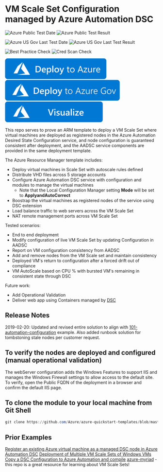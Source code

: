 
# VM Scale Set Configuration managed by Azure Automation DSC

![Azure Public Test Date](https://azurequickstartsservice.blob.core.windows.net/badges/quickstarts/microsoft.compute/vmss-automation-dsc/PublicLastTestDate.svg)
![Azure Public Test Result](https://azurequickstartsservice.blob.core.windows.net/badges/quickstarts/microsoft.compute/vmss-automation-dsc/PublicDeployment.svg)

![Azure US Gov Last Test Date](https://azurequickstartsservice.blob.core.windows.net/badges/quickstarts/microsoft.compute/vmss-automation-dsc/FairfaxLastTestDate.svg)
![Azure US Gov Last Test Result](https://azurequickstartsservice.blob.core.windows.net/badges/quickstarts/microsoft.compute/vmss-automation-dsc/FairfaxDeployment.svg)

![Best Practice Check](https://azurequickstartsservice.blob.core.windows.net/badges/quickstarts/microsoft.compute/vmss-automation-dsc/BestPracticeResult.svg)
![Cred Scan Check](https://azurequickstartsservice.blob.core.windows.net/badges/quickstarts/microsoft.compute/vmss-automation-dsc/CredScanResult.svg)

[![Deploy To Azure](https://raw.githubusercontent.com/Azure/azure-quickstart-templates/master/1-CONTRIBUTION-GUIDE/images/deploytoazure.svg?sanitize=true)](https://portal.azure.com/#create/Microsoft.Template/uri/https%3A%2F%2Fraw.githubusercontent.com%2FAzure%2Fazure-quickstart-templates%2Fmaster%2Fquickstarts%2Fmicrosoft.compute%2Fvmss-automation-dsc%2Fazuredeploy.json)
[![Deploy To Azure US Gov](https://raw.githubusercontent.com/Azure/azure-quickstart-templates/master/1-CONTRIBUTION-GUIDE/images/deploytoazuregov.svg?sanitize=true)](https://portal.azure.us/#create/Microsoft.Template/uri/https%3A%2F%2Fraw.githubusercontent.com%2FAzure%2Fazure-quickstart-templates%2Fmaster%2Fquickstarts%2Fmicrosoft.compute%2Fvmss-automation-dsc%2Fazuredeploy.json)
[![Visualize](https://raw.githubusercontent.com/Azure/azure-quickstart-templates/master/1-CONTRIBUTION-GUIDE/images/visualizebutton.svg?sanitize=true)](http://armviz.io/#/?load=https%3A%2F%2Fraw.githubusercontent.com%2FAzure%2Fazure-quickstart-templates%2Fmaster%2Fquickstarts%2Fmicrosoft.compute%2Fvmss-automation-dsc%2Fazuredeploy.json)

This repo serves to prove an ARM template to deploy a VM Scale Set where virtual machines are deployed as registered nodes in the Azure Automation Desired State Configuration service, and node configuration is guaranteed consistent after deployment, and the AADSC service components are provided in the same deployment template.

The Azure Resource Manager template includes:

- Deploy virtual machines in Scale Set with autoscale rules defined
- Distribute VHD files across 5 storage accounts
- Configure Azure Automation DSC service with configuration and modules to manage the virtual machines
  - Note that the Local Configuration Manager setting **Mode** will be set to **ApplyandAutoCorrect**
- Boostrap the virtual machines as registered nodes of the service using DSC extension
- Load balance traffic to web servers across the VM Scale Set
- NAT remote management ports across VM Scale Set

Tested scenarios:

- End to end deployment
- Modify configuration of live VM Scale Set by updating Configuration in AADSC
- Report on VM configuration consistency from AADSC
- Add and remove nodes from the VM Scale set and maintain consistency
- Deployed VM's return to configuration after a forced drift out of compliance
- VM AutoScale based on CPU % with bursted VM's remaining in consistent state through DSC

Future work:

- Add Operational Validation
- Deliver web app using Containers managed by [DSC](https://github.com/bgelens/cWindowsContainer)

## Release Notes

2019-02-20: Updated and revised entire solution to align with [101-automation-configuration](https://github.com/Azure/azure-quickstart-templates/tree/master/101-automation-configuration) example.  Also added runbook solution for tombstoning stale nodes per customer request.

## To verify the nodes are deployed and configured (manual operational validation)

The webServer configuration adds the Windows Features to support IIS and manages the Windows Firewall settings to allow access to the default site.  To verify, open the Public FQDN of the deployment in a browser and confirm the default IIS page.

## To clone the module to your local machine from Git Shell

```PowerShell
git clone https://github.com/Azure/azure-quickstart-templates/blob/master/201-vmss-automation-dsc
```

## Prior Examples

[Register an existing Azure virtual machine as a managed DSC node in Azure Automation DSC](https://github.com/Azure/azure-quickstart-templates/tree/master/dsc-extension-azure-automation-pullserver)
[Deployment of Multiple VM Scale Sets of Windows VMs](https://github.com/Azure/azure-quickstart-templates/tree/02d32850258f5b172266896e498e30e8e526080a/301-multi-vmss-windows)
[Copy a DSC Configuration to Azure Automation and compile](https://github.com/azureautomation/automation-packs/tree/master/201-Deploy-And-Compile-DSC-Configuration-Credentials)
[azure-myriad](https://github.com/gbowerman/azure-myriad) - this repo is a great resource for learning about VM Scale Sets!
